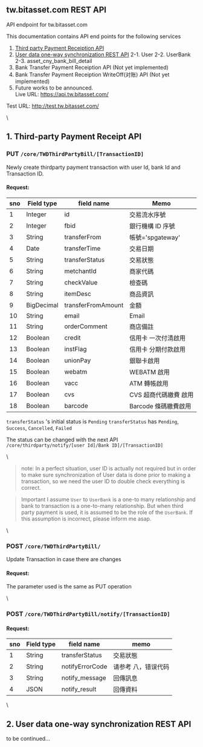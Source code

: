 ## tw.bitasset.com REST API

API endpoint for tw.bitasset.com

This documentation contains API end points for the following services

1.  [Third party Payment Receiption API](#head1)
2.  [User data one-way synchronization REST API](#head2)
2-1.  User
2-2.  UserBank
2-3.  asset_cny_bank_bill_detail
3.  Bank Transfer Payment Receiption API (Not yet implemented)
4.  Bank Transfer Payment Receiption WriteOff(对账) API (Not yet implemented)
5.  Future works to be announced.
\
Live URL:
https://api.tw.bitasset.com/

Test URL:
http://test.tw.bitasset.com/

 \

## <a name="head1"></a>1. Third-party Payment Receipt API

### PUT `/core/TWDThirdPartyBill/[TransactionID]`

Newly create thirdparty payment transaction with user Id, bank Id and Transaction ID.

#### Request:

| sno | Field type | field name         | Memo                  |
|-----|------------|--------------------|-----------------------|
| 1   | Integer    | id                 | 交易流水序號          |
| 2   | Integer    | fbid               | 銀行機構 ID 序號      |
| 3   | String     | transferFrom       | 帳號='spgateway'      |
| 4   | Date       | transferTime       | 交易日期              |
| 5   | String     | transferStatus     | 交易狀態              |
| 6   | String     | metchantId         | 商家代碼              |
| 7   | String     | checkValue         | 檢查碼                |
| 8   | String     | itemDesc           | 商品資訊              |
| 9   | BigDecimal | transferFromAmount | 金額                  |
| 10  | String     | email              | Email                 |
| 11  | String     | orderComment       | 商店備註              |
| 12  | Boolean    | credit             | 信用卡 一次付清啟用   |
| 13  | Boolean    | instFlag           | 信用卡 分期付款啟用   |
| 14  | Boolean    | unionPay           | 銀聯卡啟用            |
| 15  | Boolean    | webatm             | WEBATM 啟用           |
| 16  | Boolean    | vacc               | ATM 轉帳啟用          |
| 17  | Boolean    | cvs                | CVS 超商代碼繳費 啟用 |
| 18  | Boolean    | barcode            | Barcode 條碼繳費啟用  |

`transferStatus` 's initial status is `Pending`
`transferStatus` has `Pending`, `Success`, `Cancelled`, `Failed`

The status can be changed with the next API `/core/thirdparty/notify/[user Id]/Bank ID]/[TransactionID]`

 \
> note:
> In a perfect situation, user ID is actually not required but in order to make sure synchronization of User data is done prior to making a transaction, so we need the user ID to double check everything is correct.

> Important
> I assume `User` to `UserBank` is a one-to many relationship and bank to transaction is a one-to-many relationship. But when third party payment is used, it is assumed to be the role of the `UserBank`. If this assumption is incorrect, please inform me asap.

 \

### POST `/core/TWDThirdPartyBill/`

Update Transaction in case there are changes

#### Request:
The parameter used is the same as PUT operation

\

### POST `/core/TWDThirdPartyBill/notify/[TransactionID]`

#### Request:
| sno | Field type | field name      |  memo               |
|-----|------------|-----------------|---------------------|
| 1   | String     | transferStatus  | 交易狀態            |
| 2   | String     | notifyErrorCode | 请参考 八，错误代码 |
| 3   | String     | notify_message  | 回傳訊息            |
| 4   | JSON       | notify_result   | 回傳資料            |

\

## <a name="head2"></a>2. User data one-way synchronization REST API


to be continued...


```sss
```
